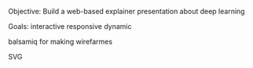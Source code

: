 Objective:
Build a web-based explainer presentation about deep learning

Goals:
interactive
responsive
dynamic

balsamiq for making wirefarmes

SVG
